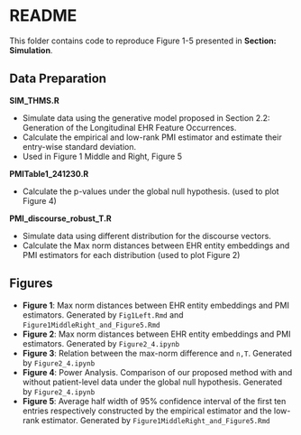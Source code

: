 # README

This folder contains code to reproduce Figure 1-5 presented in **Section: Simulation**.

## Data Preparation
**SIM_THMS.R**  
- Simulate data using the generative model proposed in Section 2.2: Generation of the Longitudinal EHR Feature Occurrences.
- Calculate the empirical and low-rank PMI estimator and estimate their entry-wise standard deviation.
- Used in Figure 1 Middle and Right, Figure 5

**PMITable1_241230.R**
- Calculate the p-values under the global null hypothesis. (used to plot Figure 4)

**PMI_discourse_robust_T.R**
- Simulate data using different distribution for the discourse vectors.
- Calculate the Max norm distances between EHR entity embeddings and PMI estimators for each distribution (used to plot Figure 2)

## Figures

- **Figure 1**: Max norm distances between EHR entity embeddings and PMI estimators. Generated by `Fig1Left.Rmd` and `Figure1MiddleRight_and_Figure5.Rmd`
- **Figure 2**: Max norm distances between EHR entity embeddings and PMI estimators. Generated by `Figure2_4.ipynb`
- **Figure 3**: Relation between the max-norm difference and `n,T`. Generated by `Figure2_4.ipynb`
- **Figure 4**: Power Analysis. Comparison of our proposed method with and without patient-level data under the global null hypothesis. Generated by `Figure2_4.ipynb`
- **Figure 5**: Average half width of 95% confidence interval of the first ten entries respectively constructed by the empirical estimator and the low-rank estimator. Generated by `Figure1MiddleRight_and_Figure5.Rmd`

